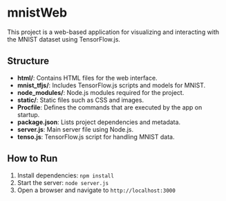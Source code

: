 # mnistWeb

This project is a web-based application for visualizing and interacting with the MNIST dataset using TensorFlow.js.

## Structure

- **html/**: Contains HTML files for the web interface.
- **mnist_tfjs/**: Includes TensorFlow.js scripts and models for MNIST.
- **node_modules/**: Node.js modules required for the project.
- **static/**: Static files such as CSS and images.
- **Procfile**: Defines the commands that are executed by the app on startup.
- **package.json**: Lists project dependencies and metadata.
- **server.js**: Main server file using Node.js.
- **tenso.js**: TensorFlow.js script for handling MNIST data.

## How to Run

1. Install dependencies: `npm install`
2. Start the server: `node server.js`
3. Open a browser and navigate to `http://localhost:3000`
